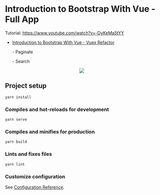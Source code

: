 # Introduction to Bootstrap With Vue - Full App

Tutorial: https://www.youtube.com/watch?v=-DyKeMa5tYY
        
- [Introduction to Bootstrap With Vue - Vuex Refactor](https://www.youtube.com/watch?v=G2krb6FaZco) 
    <p>- Paginate</p>
    <p>- Search</p>
    


<p align="center">
    <img src="https://imgur.com/xHzMPjw.png">
</p>



## Project setup
```
yarn install
```

### Compiles and hot-reloads for development
```
yarn serve
```

### Compiles and minifies for production
```
yarn build
```

### Lints and fixes files
```
yarn lint
```

### Customize configuration
See [Configuration Reference](https://cli.vuejs.org/config/).
